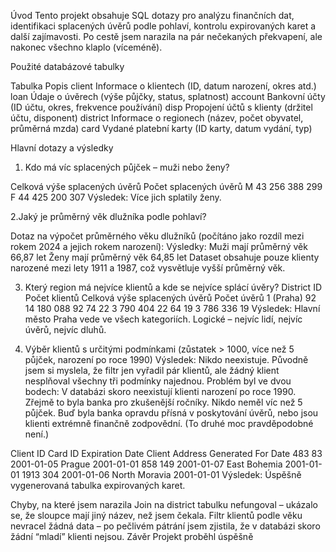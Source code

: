 Úvod
Tento projekt obsahuje SQL dotazy pro analýzu finančních dat, identifikaci splacených úvěrů podle pohlaví, kontrolu expirovaných karet a další zajímavosti. Po cestě jsem narazila na pár nečekaných překvapení, ale nakonec všechno klaplo (víceméně).

Použité databázové tabulky

Tabulka	Popis
client	Informace o klientech (ID, datum narození, okres atd.)
loan	Údaje o úvěrech (výše půjčky, status, splatnost)
account	Bankovní účty (ID účtu, okres, frekvence používání)
disp	Propojení účtů s klienty (držitel účtu, disponent)
district	Informace o regionech (název, počet obyvatel, průměrná mzda)
card	Vydané platební karty (ID karty, datum vydání, typ)

Hlavní dotazy a výsledky
1. Kdo má víc splacených půjček – muži nebo ženy?
   
Celková výše splacených úvěrů	Počet splacených úvěrů
M	43 256 388	299
F	44 425 200	307
Výsledek: Více jich splatily ženy. 

2.Jaký je průměrný věk dlužníka podle pohlaví?

Dotaz na výpočet průměrného věku dlužníků (počítáno jako rozdíl mezi rokem 2024 a jejich rokem narození):
Výsledky:
Muži mají průměrný věk 66,87 let
Ženy mají průměrný věk 64,85 let
Dataset obsahuje pouze klienty narozené mezi lety 1911 a 1987, což vysvětluje vyšší průměrný věk.

3. Který region má nejvíce klientů a kde se nejvíce splácí úvěry?
District ID	Počet klientů	Celková výše splacených úvěrů	Počet úvěrů
1 (Praha)	92	14 180 088	92
74	22	3 790 404	22
64	19	3 786 336	19
Výsledek: Hlavní město Praha vede ve všech kategoriích. Logické – nejvíc lidí, nejvíc úvěrů, nejvíc dluhů.

4. Výběr klientů s určitými podmínkami (zůstatek > 1000, více než 5 půjček, narození po roce 1990)
Výsledek: Nikdo neexistuje.
Původně jsem si myslela, že filtr jen vyřadil pár klientů, ale žádný klient nesplňoval všechny tři podmínky najednou.
Problém byl ve dvou bodech:
V databázi skoro neexistují klienti narození po roce 1990. Zřejmě to byla banka pro zkušenější ročníky. 
Nikdo neměl víc než 5 půjček. Buď byla banka opravdu přísná v poskytování úvěrů, nebo jsou klienti extrémně finančně zodpovědní. (To druhé moc pravděpodobné není.)

Client ID	Card ID	Expiration Date	Client Address	Generated For Date
483	83	2001-01-05	Prague	2001-01-01
858	149	2001-01-07	East Bohemia	2001-01-01
1913	304	2001-01-06	North Moravia	2001-01-01
Výsledek: Úspěšně vygenerovaná tabulka expirovaných karet.

Chyby, na které jsem narazila
Join na district tabulku nefungoval – ukázalo se, že sloupce mají jiný název, než jsem čekala. 
Filtr klientů podle věku nevracel žádná data – po pečlivém pátrání jsem zjistila, že v databázi skoro žádní “mladí” klienti nejsou. 
Závěr
Projekt proběhl úspěšně
